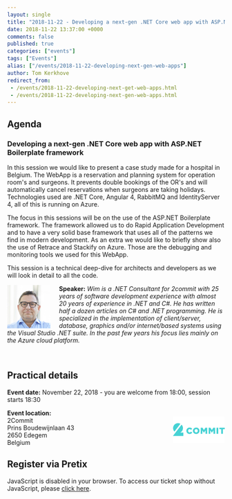 ```yaml
---
layout: single
title: "2018-11-22 - Developing a next-gen .NET Core web app with ASP.NET Boilerplate framework"
date: 2018-11-22 13:37:00 +0000
comments: false
published: true
categories: ["events"]
tags: ["Events"]
alias: ["/events/2018-11-22-developing-next-gen-web-apps"]
author: Tom Kerkhove
redirect_from:
 - /events/2018-11-22-developing-next-get-web-apps.html
 - /events/2018-11-22-developing-next-gen-web-apps.html
---
```


## Agenda

### Developing a next-gen .NET Core web app with ASP.NET Boilerplate framework
In this session we would like to present a case study made for a hospital in Belgium. The WebApp is a reservation and planning system for operation room's and surgeons. It prevents double bookings of the OR's and will automatically cancel reservations when surgeons are taking holidays. Technologies used are .NET Core, Angular 4, RabbitMQ and IdentityServer 4, all of this is running on Azure.

The focus in this sessions will be on the use of the ASP.NET Boilerplate framework. The framework allowed us to do Rapid Application Development and to have a very solid base framework that uses all of the patterns we find in modern development. As an extra we would like to briefly show also the use of Retrace and Stackify on Azure. Those are the debugging and monitoring tools we used for this WebApp.

This session is a technical deep-dive for architects and developers as we will look in detail to all the code.

<img src="/assets/media/speakers/wim-van-den-broeck.png" alt="Wim Van den Broeck" align="left" height="100" width="100" style="margin-right: 20px;">**Speaker:** *Wim is a .NET Consultant for 2commit with 25 years of software development experience with almost 20 years of experience in .NET and C#. He has written half a dozen articles on C# and .NET programming. He is specialized in the implementation of client/server, database, graphics and/or internet/based systems using the Visual Studio .NET suite. In the past few years his focus lies mainly on the Azure cloud platform.*

<br />



## Practical details

**Event date:** November 22, 2018 - you are welcome from 18:00, session starts 18:30

**Event location:**<br />
<img width="120" height="60" align="right" alt="" src="/assets/media/sponsors/logo-2commit.png">2Commit<br />
Prins Boudewijnlaan 43<br />
2650 Edegem<br />
Belgium

## Register via Pretix
<link rel="stylesheet" type="text/css" href="https://pretix.eu/azug/20181122/widget/v1.css">
<script type="text/javascript" src="https://pretix.eu/widget/v1.en.js" async></script>
<pretix-widget event="https://pretix.eu/azug/20181122/"></pretix-widget>
<noscript>
   <div class="pretix-widget">
        <div class="pretix-widget-info-message">
            JavaScript is disabled in your browser. To access our ticket shop without JavaScript, please <a target="_blank" rel="noopener" href="https://pretix.eu/azug/20181122/">click here</a>.
        </div>
    </div>
</noscript>
